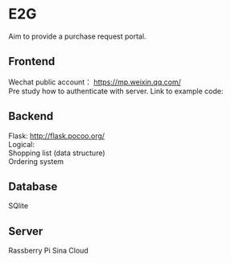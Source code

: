 # E2G
Aim to provide a purchase request portal.

## Frontend

Wechat public account： https://mp.weixin.qq.com/  
Pre study how to authenticate with server. Link to example code:  

## Backend

Flask: http://flask.pocoo.org/  
Logical:  
Shopping list (data structure)  
Ordering system  

## Database

SQlite

## Server

Rassberry Pi
Sina Cloud



